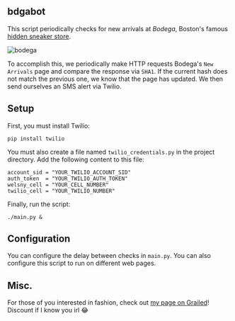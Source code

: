 bdgabot
-------

This script periodically checks for new arrivals at *Bodega*, Boston's famous [hidden sneaker store](http://vergecampus.com/2016/04/bodega-bostons-best-kept-sneaker-secret/).

![bodega](http://redirect.viglink.com/?format=go&jsonp=vglnk_148280453683015&key=df0db99c24b1b40137920f96d4493326&libId=ix6v1jrr0101hgtq000DLs5re1x1qaufp&loc=http%3A%2F%2Fvergecampus.com%2F2016%2F04%2Fbodega-bostons-best-kept-sneaker-secret%2F&v=1&out=http%3A%2F%2Fd2118lkw40i39g.cloudfront.net%2Fwp-content%2Fuploads%2F2016%2F04%2Fg8kcdcn92fkpqhnm6kzo.jpg&title=Bodega%3A%20Boston%27s%20Best%20Kept%20Sneaker%20Secret%20-%20Verge%20Campus&txt=)

To accomplish this, we periodically make HTTP requests Bodega's `New Arrivals` page and compare the response via `SHA1`. If the current hash does not match the previous one, we know that the page has updated. We then send ourselves an SMS alert via Twilio. 

Setup
-----

First, you must install Twilio:

```
pip install twilio
```

You must also create a file named `twilio_credentials.py` in the project directory. Add the following content to this file:

```
account_sid = "YOUR_TWILIO_ACCOUNT_SID"
auth_token  = "YOUR_TWILIO_AUTH_TOKEN"
welsny_cell = "YOUR_CELL_NUMBER"
twilio_cell = "YOUR_TWILIO_NUMBER"
```

Finally, run the script:

```./main.py &```

Configuration
-------------

You can configure the delay between checks in `main.py`. You can also configure this script to run on different web pages. 

Misc.
-----

For those of you interested in fashion, check out [my page on Grailed](https://www.grailed.com/users/120044-wslyksfbs/wardrobe)! Discount if I know you irl 😂
